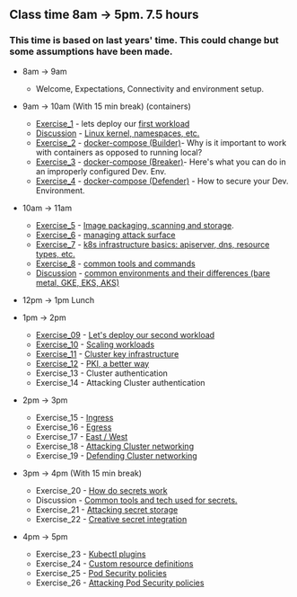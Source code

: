 ## Class time 8am -> 5pm. 7.5 hours 
### This time is based on last years' time. This could change but some assumptions have been made.


* 8am -> 9am
    * Welcome, Expectations, Connectivity and environment setup.

* 9am -> 10am (With 15 min break) (containers)
	* [Exercise_1](../Exercises/Build/FIRSTWORKLOAD.md) - lets deploy our [first workload](../Exercises/Build/FIRSTWORKLOAD.md)
	* [Discussion](https://docs.google.com/presentation/d/1W5gmw8x_ERPK_EHPNemk12-F2O05vSGp8yKdtxPJ4Gc/edit?usp=sharing) - [Linux kernel, namespaces, etc.](https://docs.google.com/presentation/d/1W5gmw8x_ERPK_EHPNemk12-F2O05vSGp8yKdtxPJ4Gc/edit?usp=sharing)
	* [Exercise_2](../Exercises/Build/build_e2.md) - [docker-compose (Builder)](../Exercises/Build/build_e2.md)-  Why is it important to work with containers as opposed to running local?
	* [Exercise_3](../Exercises/Break/break_e3.md) - [docker-compose (Breaker)](../Exercises/Break/break_e3.md)- Here's what you can do in an improperly configured Dev. Env.
	* [Exercise_4](../Exercises/Defend/defend_e4.md) - [docker-compose (Defender)](../Exercises/Defend/defend_e4.md) - How to secure your Dev. Environment.
	
* 10am -> 11am
	* [Exercise_5](../Exercises/Build/build_e5.md) - [Image packaging, scanning and storage](../Exercises/Build/build_e5.md).
	* [Exercise_6](../Exercises/Defend/defend_e6.md) - [managing attack surface](../Exercises/Defend/defend_e6.md)
	* [Exercise_7](../Exercises/Build/build_e7.md) - [k8s infrastructure basics: apiserver, dns, resource types, etc.](../Exercises/Build/build_e7.md)
	* [Exercise_8](../Exercises/Build/build_e8.md) - [common tools and commands](../Exercises/Build/build_e8.md)
	* [Discussion](https://docs.google.com/presentation/d/1TpoivL41TL-6t6rTEUfXONbwdIz8rMVUhJgCtO6qy5c/edit?usp=sharing) - [common environments and their differences (bare metal, GKE, EKS, AKS)](https://docs.google.com/presentation/d/1TpoivL41TL-6t6rTEUfXONbwdIz8rMVUhJgCtO6qy5c/edit?usp=sharing)
	
* 12pm -> 1pm Lunch

* 1pm -> 2pm
	* [Exercise_09](../Exercises/Build/build_e9.md) - [Let's deploy our second workload](../Exercises/Build/build_e9.md)
	* [Exercise_10](../Exercises/Build/build_e10.md) - [Scaling workloads](../Exercises/Build/build_e10.md)
	* [Exercise_11](../Exercises/Build/build_e11.md) - [Cluster key infrastructure](../Exercises/Build/build_e11.md)
	* [Exercise_12](../Exercises/Defend/defend_e12.md) - [PKI, a better way](../Exercises/Defend/defend_e12.md)
	* Exercise_13 - Cluster authentication
	* Exercise_14 - Attacking  Cluster authentication
	
* 2pm -> 3pm
	* Exercise_15 - [Ingress](../Exercises/Build/build_e15.md)
	* Exercise_16 - [Egress](../Exercises/Build/build_e16.md)
	* Exercise_17 - [East / West](../Exercises/Defend/build_e17.md)
	* Exercise_18 - [Attacking Cluster networking](../Exercises/Break/build_e18.md)
	* Exercise_19 - [Defending Cluster networking](../Exercises/Defend/build_e19.md)
	
* 3pm -> 4pm  (With 15 min break)
	* Exercise_20 - [How do secrets work](../Exercises/Build/build_e20.md)
	* Discussion  - [Common tools and tech used for secrets.](../Exercises/Build/build_e2.md)
	* Exercise_21 - [Attacking secret storage](../Exercises/Break/build_e21.md)
	* Exercise_22 - [Creative secret integration](../Exercises/Defend/build_e22.md)
	
* 4pm -> 5pm
	* Exercise_23 - [Kubectl plugins](../Exercises/Build/build_e23.md)
	* Exercise_24 - [Custom resource definitions](../Exercises/Build/build_e24.md)
	* Exercise_25 - [Pod Security policies](../Exercises/Defend/build_e25.md)
    * Exercise_26 - [Attacking Pod Security policies](../Exercises/Break/build_e26.md)
